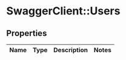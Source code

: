 # SwaggerClient::Users

## Properties
Name | Type | Description | Notes
------------ | ------------- | ------------- | -------------

